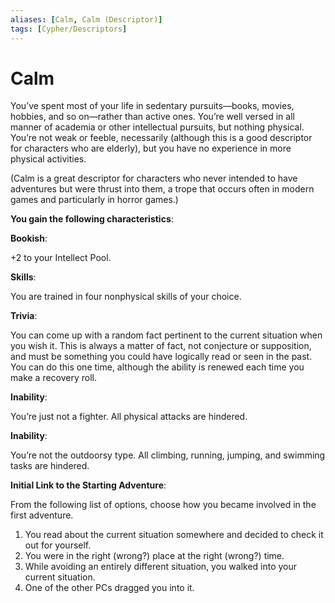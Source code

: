 ```yaml
---
aliases: [Calm, Calm (Descriptor)]
tags: [Cypher/Descriptors]
---
```


# Calm

You’ve spent most of your life in sedentary pursuits—books, movies, hobbies, and so on—rather than active ones. You’re well versed in all manner of academia or other intellectual pursuits, but nothing physical. You’re not weak or feeble, necessarily (although this is a good descriptor for characters who are elderly), but you have no experience in more physical activities.

(Calm is a great descriptor for characters who never intended to have adventures but were thrust into them, a trope that occurs often in modern games and particularly in horror games.)

**You gain the following characteristics**:

**Bookish**:

+2 to your Intellect Pool.

**Skills**:

You are trained in four nonphysical skills of your choice.

**Trivia**:

You can come up with a random fact pertinent to the current situation when you wish it. This is always a matter of fact, not conjecture or supposition, and must be something you could have logically read or seen in the past. You can do this one time, although the ability is renewed each time you make a recovery roll.

**Inability**:

You’re just not a fighter. All physical attacks are hindered.

**Inability**:

You’re not the outdoorsy type. All climbing, running, jumping, and swimming tasks are hindered.

**Initial Link to the Starting Adventure**:

From the following list of options, choose how you became involved in the first adventure.

1. You read about the current situation somewhere and decided to check it out for yourself.
2. You were in the right (wrong?) place at the right (wrong?) time.
3. While avoiding an entirely different situation, you walked into your current situation.
4. One of the other PCs dragged you into it.

